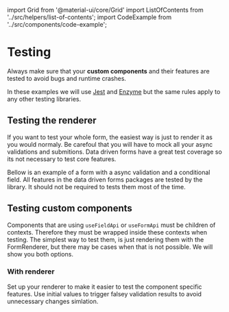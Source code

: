 import Grid from '@material-ui/core/Grid'
import ListOfContents from '../src/helpers/list-of-contents';
import CodeExample from '../src/components/code-example';

<Grid container item>
<Grid item xs={12} md={10}>

# Testing

Always make sure that your **custom components** and their features are tested to avoid bugs and runtime crashes.

In these examples we will use [Jest](https://jestjs.io/) and [Enzyme](https://enzymejs.github.io/enzyme/docs/api/) but the same rules apply to any other testing libraries.

## Testing the renderer

If you want to test your whole form, the easiest way is just to render it as you would normaly. Be carefoul that you will have to mock all your async validations and submitions. Data driven forms have a great test coverage so its not necessary to test core features.

Bellow is an example of a form with a async validation and a conditional field. All features in the data driven forms packages are tested by the library. It should not be required to tests them most of the time.

<CodeExample source="tests/form-renderer.test" />

## Testing custom components

Components that are using `useFieldApi` or `useFormApi` must be children of contexts. Therefore they must be wrapped inside these contexts when testing. The simplest way to test them, is just rendering them with the FormRenderer, but there may be cases when that is not possible. We will show you both options.

### With renderer

Set up your renderer to make it easier to test the component specific features. Use initial values to trigger falsey validation results to avoid unnecessary changes simlation.

<CodeExample source="tests/custom-component-with-renderer.test" />

</Grid>
<Grid item xs={false} md={2}>
  <ListOfContents file="testing" />
</Grid>
</Grid>
